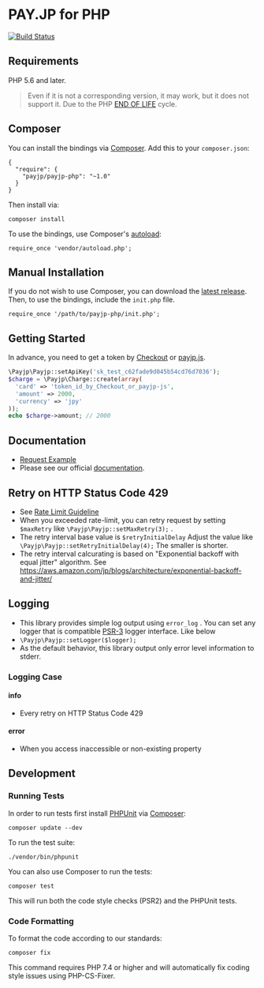 # PAY.JP for PHP

[![Build Status](https://github.com/payjp/payjp-php/actions/workflows/test.yml/badge.svg?branch=master)](https://github.com/payjp/payjp-php/actions)

## Requirements

PHP 5.6 and later.

> Even if it is not a corresponding version, it may work, but it does not support it.
  Due to the PHP [END OF LIFE](http://php.net/supported-versions.php) cycle.

## Composer

You can install the bindings via [Composer](http://getcomposer.org/). Add this to your `composer.json`:

    {
      "require": {
        "payjp/payjp-php": "~1.0"
      }
    }

Then install via:

    composer install

To use the bindings, use Composer's [autoload](https://getcomposer.org/doc/00-intro.md#autoloading):

    require_once 'vendor/autoload.php';

## Manual Installation

If you do not wish to use Composer, you can download the [latest release](https://github.com/payjp/payjp-php/releases). Then, to use the bindings, include the `init.php` file.

    require_once '/path/to/payjp-php/init.php';

## Getting Started

In advance, you need to get a token by [Checkout](https://pay.jp/docs/checkout) or [payjp.js](https://pay.jp/docs/payjs).

```php
\Payjp\Payjp::setApiKey('sk_test_c62fade9d045b54cd76d7036');
$charge = \Payjp\Charge::create(array(
  'card' => 'token_id_by_Checkout_or_payjp-js',
  'amount' => 2000,
  'currency' => 'jpy'
));
echo $charge->amount; // 2000
```

## Documentation

- [Request Example](https://github.com/payjp/payjp-php/blob/master/RequestExample.md)
- Please see our official [documentation](https://pay.jp/docs/started).

## Retry on HTTP Status Code 429

- See [Rate Limit Guideline](https://pay.jp/docs/guideline-rate-limit#2-%E3%83%AA%E3%83%88%E3%83%A9%E3%82%A4)
- When you exceeded rate-limit, you can retry request by setting `$maxRetry`
  like `\Payjp\Payjp::setMaxRetry(3);` .
- The retry interval base value is `$retryInitialDelay`
  Adjust the value like `\Payjp\Payjp::setRetryInitialDelay(4);`
  The smaller is shorter.
- The retry interval calcurating is based on "Exponential backoff with equal jitter" algorithm.
  See https://aws.amazon.com/jp/blogs/architecture/exponential-backoff-and-jitter/

## Logging

- This library provides simple log output using `error_log` . You can set any logger that is compatible [PSR-3](https://www.php-fig.org/psr/psr-3/) logger interface. Like below
- `\Payjp\Payjp::setLogger($logger);`
- As the default behavior, this library output only error level information to stderr.

### Logging Case
#### info

- Every retry on HTTP Status Code 429

#### error

- When you access inaccessible or non-existing property

## Development

### Running Tests

In order to run tests first install [PHPUnit](http://packagist.org/packages/phpunit/phpunit) via [Composer](http://getcomposer.org/):

    composer update --dev

To run the test suite:

    ./vendor/bin/phpunit

You can also use Composer to run the tests:

    composer test

This will run both the code style checks (PSR2) and the PHPUnit tests.

### Code Formatting

To format the code according to our standards:

    composer fix

This command requires PHP 7.4 or higher and will automatically fix coding style issues using PHP-CS-Fixer.
